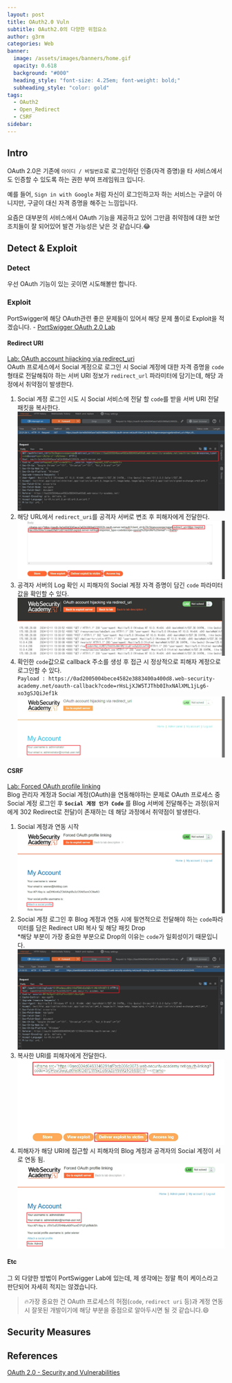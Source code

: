 ```yaml
---
layout: post
title: OAuth2.0 Vuln
subtitle: OAuth2.0의 다양한 위험요소
author: g3rm
categories: Web
banner:
  image: /assets/images/banners/home.gif
  opacity: 0.618
  background: "#000"
  heading_style: "font-size: 4.25em; font-weight: bold;"
  subheading_style: "color: gold"
tags:
  - OAuth2
  - Open_Redirect
  - CSRF
sidebar:
---
```

## Intro
OAuth 2.0은 기존에 `아이디 / 비밀번호`로 로그인하던 인증(자격 증명)을 타 서비스에서도 인증할 수 있도록 하는 권한 부여 프레임워크 입니다.   

예를 들어, `Sign in with Google` 처럼 자신이 로그인하고자 하는 서비스는 구글이 아니지만, 구글이 대신 자격 증명을 해주는 느낌입니다.  

요즘은 대부분의 서비스에서 OAuth 기능을 제공하고 있어 그만큼 취약점에 대한 보안 조치들이 잘 되어있어 발견 가능성은 낮은 것 같습니다.😂   
## Detect & Exploit 
### Detect
우선 OAuth 기능이 있는 곳이면 시도해볼만 합니다.    
### Exploit
PortSwigger에 해당 OAuth관련 좋은 문제들이 있어서 해당 문제 풀이로 Exploit을 적겠습니다. - [PortSwigger OAuth 2.0 Lab](https://portswigger.net/web-security/oauth)   
#### Redirect URI
[Lab: OAuth account hijacking via redirect_uri](https://portswigger.net/web-security/oauth/lab-oauth-account-hijacking-via-redirect-uri)   
OAuth 프로세스에서 Social 계정으로 로그인 시 Social 계정에 대한 자격 증명을 `code`형태로 전달해줘야 하는 서버 URI 정보가 `redirect_url` 파라미터에 담기는데, 해당 과정에서 취약점이 발생한다.   
1. Social 계정 로그인 시도 시 Social 서비스에 전달 할 `code`를 받을 서버 URI 전달 패킷을 복사한다.   
	![](assets/images/posts/2024-12-11-OAuth2.0-Vuln/faa4ddfa834f7e4b3f4644dca0969266_MD5.jpeg)   
2. 해당 URL에서 `redirect_uri`를 공격자 서버로 변조 후 피해자에게 전달한다.
	![](assets/images/posts/2024-12-11-OAuth2.0-Vuln/4501fa18cbeb861eb0797862a558f782_MD5.jpeg)   
3. 공격자 서버의 Log 확인 시 피해자의 Social 계정 자격 증명이 담긴 `code` 파라미터 값을 확인할 수 있다.
	![](assets/images/posts/2024-12-11-OAuth2.0-Vuln/6e6ee6374b3ebe454f2bb91531912821_MD5.jpeg)   
4. 확인한 `code`값으로 callback 주소를 생성 후 접근 시 정상적으로 피해자 계정으로 로그인할 수 있다.   
   `Payload : https://0ad2005004bece4582e3883400a400d8.web-security-academy.net/oauth-callback?code=rHsLjXJW5TJThb0IhxNAlXML1jLg6-xo3gSJQiJef1k`    
	![](assets/images/posts/2024-12-11-OAuth2.0-Vuln/58c6e7e405c6077424e5f7f54051e011_MD5.jpeg)   
   





#### CSRF
[Lab: Forced OAuth profile linking](https://portswigger.net/web-security/oauth/lab-oauth-forced-oauth-profile-linking)   
Blog 관리자 계정과 Social 계정(OAuth)을 연동해야하는 문제로 OAuth 프로세스 중 Social 계정 로그인 후 **`Social 계정 인가 Code`** 를 Blog 서버에 전달해주는 과정(유저에게 302 Redirect로 전달)이 존재하는 데 해당 과정에서 취약점이 발생한다.    
1. Social 계정과 연동 시작   
	![](/assets/images/posts/2024-12-11-OAuth2.0-Vuln/64e0434a73f05a3febf5374f22619354_MD5.jpeg)   
2. Social 계정 로그인 후 Blog 계정과 연동 시에 필연적으로 전달해야 하는 `code`파라미터를 담은 Redirect URI 복사 및 해당 패킷 Drop   
   *해당 부분이 가장 중요한 부분으로 Drop의 이유는 `code`가 일회성이기 때문입니다.   
	![](/assets/images/posts/2024-12-11-OAuth2.0-Vuln/a01e2ba1784acc9e9f4ac92b3bd0451d_MD5.jpeg)   
3. 복사한 URI를 피해자에게 전달한다.      
	![](/assets/images/posts/2024-12-11-OAuth2.0-Vuln/60afb5e664a7e097ec7ad3b37f3f4117_MD5.jpeg)   
4. 피해자가 해당 URI에 접근할 시 피해자의 Blog 계정과 공격자의 Social 계정이 서로 연동 됨.   
	![](assets/images/posts/2024-12-11-OAuth2.0-Vuln/de4bc37e9a55f55a736371891ce6055f_MD5.jpeg)   
#### Etc
그 외 다양한 방법이 PortSwigger Lab에 있는데, 제 생각에는 정말 특이 케이스라고 판단되어 자세히 적지는 않겠습니다.   

>🔥가장 중요한 건 OAuth 프로세스의 허점(`code`, `redirect uri` 등)과 계정 연동 시 잘못된 개발이기에 해당 부분을 중점으로 알아두시면 될 것 같습니다.😄   
## Security Measures


## References
[OAuth 2.0 - Security and Vulnerabilities](https://medium.com/@ibm_ptc_security/oauth-2-0-security-and-vulnerabilities-86e64c22b03d)   